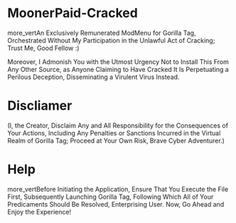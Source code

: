 # MoonerPaid-Cracked

 more_vertAn Exclusively Remunerated ModMenu for Gorilla Tag, Orchestrated Without My Participation in the Unlawful Act of Cracking; Trust Me, Good Fellow :)

Moreover, I Admonish You with the Utmost Urgency Not to Install This From Any Other Source, as Anyone Claiming to Have Cracked It Is Perpetuating a Perilous Deception, Disseminating a Virulent Virus Instead.

# Discliamer
(I, the Creator, Disclaim Any and All Responsibility for the Consequences of Your Actions, Including Any Penalties or Sanctions Incurred in the Virtual Realm of Gorilla Tag; Proceed at Your Own Risk, Brave Cyber Adventurer.)



# Help
 more_vertBefore Initiating the Application, Ensure That You Execute the File First, Subsequently Launching Gorilla Tag, Following Which All of Your Predicaments Should Be Resolved, Enterprising User. Now, Go Ahead and Enjoy the Experience!
